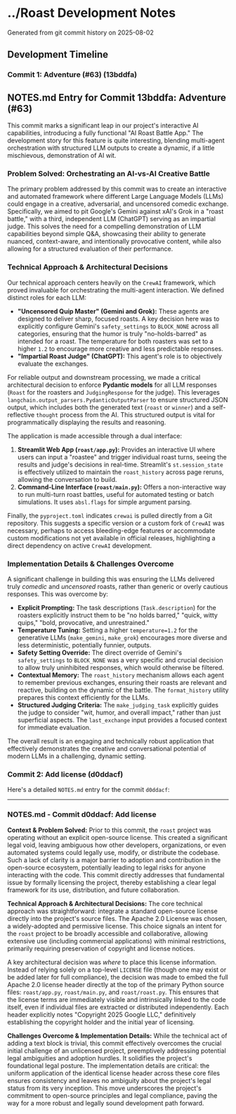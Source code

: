 # ../Roast Development Notes

Generated from git commit history on 2025-08-02

## Development Timeline

### Commit 1: Adventure (#63) (13bddfa)

## NOTES.md Entry for Commit 13bddfa: Adventure (#63)

This commit marks a significant leap in our project's interactive AI capabilities, introducing a fully functional "AI Roast Battle App." The development story for this feature is quite interesting, blending multi-agent orchestration with structured LLM outputs to create a dynamic, if a little mischievous, demonstration of AI wit.

### Problem Solved: Orchestrating an AI-vs-AI Creative Battle

The primary problem addressed by this commit was to create an interactive and automated framework where different Large Language Models (LLMs) could engage in a creative, adversarial, and uncensored comedic exchange. Specifically, we aimed to pit Google's Gemini against xAI's Grok in a "roast battle," with a third, independent LLM (ChatGPT) serving as an impartial judge. This solves the need for a compelling demonstration of LLM capabilities beyond simple Q&A, showcasing their ability to generate nuanced, context-aware, and intentionally provocative content, while also allowing for a structured evaluation of their performance.

### Technical Approach & Architectural Decisions

Our technical approach centers heavily on the `CrewAI` framework, which proved invaluable for orchestrating the multi-agent interaction. We defined distinct roles for each LLM:
*   **"Uncensored Quip Master" (Gemini and Grok):** These agents are designed to deliver sharp, focused roasts. A key decision here was to explicitly configure Gemini's `safety_settings` to `BLOCK_NONE` across all categories, ensuring that the humor is truly "no-holds-barred" as intended for a roast. The temperature for both roasters was set to a higher `1.2` to encourage more creative and less predictable responses.
*   **"Impartial Roast Judge" (ChatGPT):** This agent's role is to objectively evaluate the exchanges.

For reliable output and downstream processing, we made a critical architectural decision to enforce **Pydantic models** for all LLM responses (`Roast` for the roasters and `JudgingResponse` for the judge). This leverages `langchain.output_parsers.PydanticOutputParser` to ensure structured JSON output, which includes both the generated text (`roast` or `winner`) and a self-reflective `thought` process from the AI. This structured output is vital for programmatically displaying the results and reasoning.

The application is made accessible through a dual interface:
1.  **Streamlit Web App (`roast/app.py`):** Provides an interactive UI where users can input a "roastee" and trigger individual roast turns, seeing the results and judge's decisions in real-time. Streamlit's `st.session_state` is effectively utilized to maintain the `roast_history` across page reruns, allowing the conversation to build.
2.  **Command-Line Interface (`roast/main.py`):** Offers a non-interactive way to run multi-turn roast battles, useful for automated testing or batch simulations. It uses `absl.flags` for simple argument parsing.

Finally, the `pyproject.toml` indicates `crewai` is pulled directly from a Git repository. This suggests a specific version or a custom fork of `CrewAI` was necessary, perhaps to access bleeding-edge features or accommodate custom modifications not yet available in official releases, highlighting a direct dependency on active `CrewAI` development.

### Implementation Details & Challenges Overcome

A significant challenge in building this was ensuring the LLMs delivered truly *comedic* and *uncensored* roasts, rather than generic or overly cautious responses. This was overcome by:
*   **Explicit Prompting:** The task descriptions (`Task.description`) for the roasters explicitly instruct them to be "no holds barred," "quick, witty quips," "bold, provocative, and unrestrained."
*   **Temperature Tuning:** Setting a higher `temperature=1.2` for the generative LLMs (`make_gemini`, `make_grok`) encourages more diverse and less deterministic, potentially funnier, outputs.
*   **Safety Setting Override:** The direct override of Gemini's `safety_settings` to `BLOCK_NONE` was a very specific and crucial decision to allow truly uninhibited responses, which would otherwise be filtered.
*   **Contextual Memory:** The `roast_history` mechanism allows each agent to remember previous exchanges, ensuring their roasts are relevant and reactive, building on the dynamic of the battle. The `format_history` utility prepares this context efficiently for the LLMs.
*   **Structured Judging Criteria:** The `make_judging_task` explicitly guides the judge to consider "wit, humor, and overall impact," rather than just superficial aspects. The `last_exchange` input provides a focused context for immediate evaluation.

The overall result is an engaging and technically robust application that effectively demonstrates the creative and conversational potential of modern LLMs in a challenging, dynamic setting.

### Commit 2: Add license (d0ddacf)

Here's a detailed `NOTES.md` entry for the commit `d0ddacf`:

---

### NOTES.md - Commit d0ddacf: Add license

**Context & Problem Solved:**
Prior to this commit, the `roast` project was operating without an explicit open-source license. This created a significant legal void, leaving ambiguous how other developers, organizations, or even automated systems could legally use, modify, or distribute the codebase. Such a lack of clarity is a major barrier to adoption and contribution in the open-source ecosystem, potentially leading to legal risks for anyone interacting with the code. This commit directly addresses that fundamental issue by formally licensing the project, thereby establishing a clear legal framework for its use, distribution, and future collaboration.

**Technical Approach & Architectural Decisions:**
The core technical approach was straightforward: integrate a standard open-source license directly into the project's source files. The Apache 2.0 License was chosen, a widely-adopted and permissive license. This choice signals an intent for the `roast` project to be broadly accessible and collaborative, allowing extensive use (including commercial applications) with minimal restrictions, primarily requiring preservation of copyright and license notices.

A key architectural decision was *where* to place this license information. Instead of relying solely on a top-level `LICENSE` file (though one may exist or be added later for full compliance), the decision was made to embed the full Apache 2.0 license header directly at the top of the primary Python source files: `roast/app.py`, `roast/main.py`, and `roast/roast.py`. This ensures that the license terms are immediately visible and intrinsically linked to the code itself, even if individual files are extracted or distributed independently. Each header explicitly notes "Copyright 2025 Google LLC," definitively establishing the copyright holder and the initial year of licensing.

**Challenges Overcome & Implementation Details:**
While the technical act of adding a text block is trivial, this commit effectively overcomes the crucial initial challenge of an unlicensed project, preemptively addressing potential legal ambiguities and adoption hurdles. It solidifies the project's foundational legal posture. The implementation details are critical: the uniform application of the identical license header across these core files ensures consistency and leaves no ambiguity about the project's legal status from its very inception. This move underscores the project's commitment to open-source principles and legal compliance, paving the way for a more robust and legally sound development path forward.

